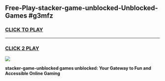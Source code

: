
## Free-Play-stacker-game-unblocked-Unblocked-Games #g3mfz
<h3>
<a href="https://news.freeplayer.one?title=stacker-game-unblocked&ref=8M">CLICK TO PLAY</a></h3>
<hr>

<h3>
<a href="https://news.freeplayer.one?title=stacker-game-unblocked&ref=8M">CLICK 2 PLAY</a>
  
</h3>

<a href="https://news.freeplayer.one?title=stacker-game-unblocked&ref=8M"><img src="https://clearcache.store/games.png"></a>


**stacker-game-unblocked games unblocked: Your Gateway to Fun and Accessible Online Gaming**
